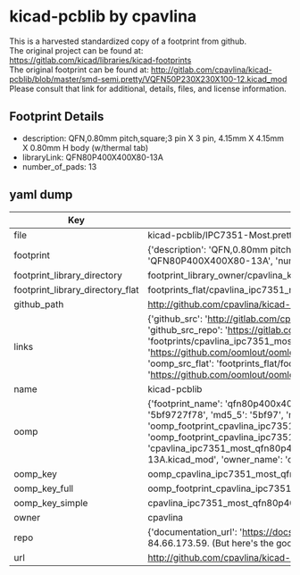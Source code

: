 # kicad-pcblib by cpavlina  
This is a harvested standardized copy of a footprint from github.  
The original project can be found at:  
https://gitlab.com/kicad/libraries/kicad-footprints  
The original footprint can be found at:
http://gitlab.com/cpavlina/kicad-pcblib/blob/master/smd-semi.pretty/VQFN50P230X230X100-12.kicad_mod
Please consult that link for additional, details, files, and license information.  
## Footprint Details
* description: QFN,0.80mm pitch,square;3 pin X 3 pin, 4.15mm X 4.15mm X 0.80mm H body (w/thermal tab)  
* libraryLink: QFN80P400X400X80-13A  
* number_of_pads: 13  
## yaml dump  
| Key | Value |  
| --- | --- |  
| file | kicad-pcblib/IPC7351-Most.pretty/QFN80P400X400X80-13A.kicad_mod |  
| footprint | {'description': 'QFN,0.80mm pitch,square;3 pin X 3 pin, 4.15mm X 4.15mm X 0.80mm H body (w/thermal tab)', 'libraryLink': 'QFN80P400X400X80-13A', 'number_of_pads': 13} |  
| footprint_library_directory | footprint_library_owner/cpavlina_kicad-pcblib |  
| footprint_library_directory_flat | footprints_flat/cpavlina_ipc7351_most_qfn80p400x400x80_13a/working |  
| github_path | http://github.com/cpavlina/kicad-pcblib/blob/master/IPC7351-Most.pretty/QFN80P400X400X80-13A.kicad_mod |  
| links | {'github_src': 'http://gitlab.com/cpavlina/kicad-pcblib/blob/master/smd-semi.pretty/VQFN50P230X230X100-12.kicad_mod', 'github_src_repo': 'https://gitlab.com/kicad/libraries/kicad-footprints', 'oomp_bot': 'footprints/cpavlina_ipc7351_most_qfn80p400x400x80_13a/working', 'oomp_bot_github': 'https://github.com/oomlout/oomlout_oomp_footprint_bot/tree/main/footprints/cpavlina_ipc7351_most_qfn80p400x400x80_13a/working', 'oomp_src_flat': 'footprints_flat/footprints_flat/cpavlina_ipc7351_most_qfn80p400x400x80_13a/working', 'oomp_src_flat_github': 'https://github.com/oomlout/oomlout_oomp_footprint_src/tree/main/footprints_flat/cpavlina_ipc7351_most_qfn80p400x400x80_13a/working'} |  
| name | kicad-pcblib |  
| oomp | {'footprint_name': 'qfn80p400x400x80_13a', 'library_name': 'ipc7351_most', 'md5': '5bf9727f782dbb1e15088dc8c435fb20', 'md5_10': '5bf9727f78', 'md5_5': '5bf97', 'md5_6': '5bf972', 'oomp_key': 'oomp_cpavlina_ipc7351_most_qfn80p400x400x80_13a', 'oomp_key_extra': 'oomp_footprint_cpavlina_ipc7351_most_qfn80p400x400x80_13a', 'oomp_key_full': 'oomp_footprint_cpavlina_ipc7351_most_qfn80p400x400x80_13a_5bf972', 'oomp_key_simple': 'cpavlina_ipc7351_most_qfn80p400x400x80_13a', 'original_filename': 'kicad-pcblib/IPC7351-Most.pretty/QFN80P400X400X80-13A.kicad_mod', 'owner_name': 'cpavlina'} |  
| oomp_key | oomp_cpavlina_ipc7351_most_qfn80p400x400x80_13a |  
| oomp_key_full | oomp_footprint_cpavlina_ipc7351_most_qfn80p400x400x80_13a |  
| oomp_key_simple | cpavlina_ipc7351_most_qfn80p400x400x80_13a |  
| owner | cpavlina |  
| repo | {'documentation_url': 'https://docs.github.com/rest/overview/resources-in-the-rest-api#rate-limiting', 'message': "API rate limit exceeded for 84.66.173.59. (But here's the good news: Authenticated requests get a higher rate limit. Check out the documentation for more details.)"} |  
| url | http://github.com/cpavlina/kicad-pcblib |  

